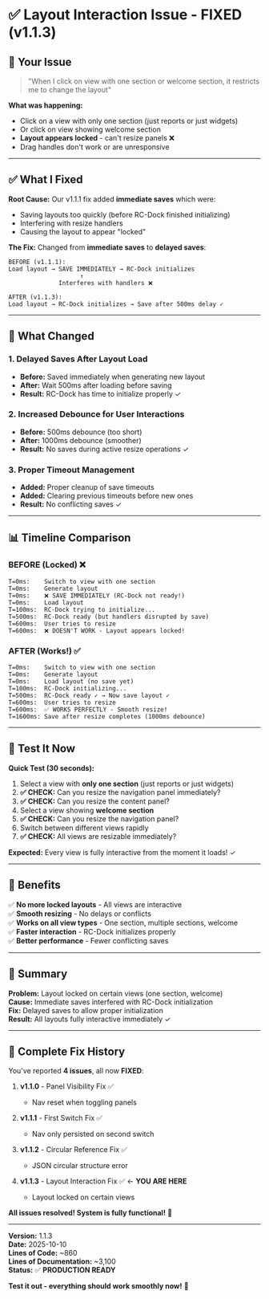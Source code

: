 # ✅ Layout Interaction Issue - FIXED (v1.1.3)

## 🎯 Your Issue

> "When I click on view with one section or welcome section, it restricts me to change the layout"

**What was happening:**
- Click on a view with only one section (just reports or just widgets)
- Or click on view showing welcome section
- **Layout appears locked** - can't resize panels ❌
- Drag handles don't work or are unresponsive

---

## ✅ What I Fixed

**Root Cause:**
Our v1.1.1 fix added **immediate saves** which were:
- Saving layouts too quickly (before RC-Dock finished initializing)
- Interfering with resize handlers
- Causing the layout to appear "locked"

**The Fix:**
Changed from **immediate saves** to **delayed saves**:

```
BEFORE (v1.1.1):
Load layout → SAVE IMMEDIATELY → RC-Dock initializes
                    ↑
              Interferes with handlers ❌

AFTER (v1.1.3):
Load layout → RC-Dock initializes → Save after 500ms delay ✓
```

---

## 🔧 What Changed

### **1. Delayed Saves After Layout Load**
- **Before:** Saved immediately when generating new layout
- **After:** Wait 500ms after loading before saving
- **Result:** RC-Dock has time to initialize properly ✓

### **2. Increased Debounce for User Interactions**
- **Before:** 500ms debounce (too short)
- **After:** 1000ms debounce (smoother)
- **Result:** No saves during active resize operations ✓

### **3. Proper Timeout Management**
- **Added:** Proper cleanup of save timeouts
- **Added:** Clearing previous timeouts before new ones
- **Result:** No conflicting saves ✓

---

## 📊 Timeline Comparison

### BEFORE (Locked) ❌
```
T=0ms:    Switch to view with one section
T=0ms:    Generate layout
T=0ms:    ❌ SAVE IMMEDIATELY (RC-Dock not ready!)
T=0ms:    Load layout
T=100ms:  RC-Dock trying to initialize...
T=500ms:  RC-Dock ready (but handlers disrupted by save)
T=600ms:  User tries to resize
T=600ms:  ❌ DOESN'T WORK - Layout appears locked!
```

### AFTER (Works!) ✅
```
T=0ms:    Switch to view with one section
T=0ms:    Generate layout
T=0ms:    Load layout (no save yet)
T=100ms:  RC-Dock initializing...
T=500ms:  RC-Dock ready ✓ → Now save layout ✓
T=600ms:  User tries to resize
T=600ms:  ✅ WORKS PERFECTLY - Smooth resize!
T=1600ms: Save after resize completes (1000ms debounce)
```

---

## 🧪 Test It Now

**Quick Test (30 seconds):**

1. Select a view with **only one section** (just reports or just widgets)
2. **✅ CHECK:** Can you resize the navigation panel immediately?
3. **✅ CHECK:** Can you resize the content panel?
4. Select a view showing **welcome section**
5. **✅ CHECK:** Can you resize the navigation panel?
6. Switch between different views rapidly
7. **✅ CHECK:** All views are resizable immediately?

**Expected:** Every view is fully interactive from the moment it loads! ✓

---

## 🎉 Benefits

✅ **No more locked layouts** - All views are interactive  
✅ **Smooth resizing** - No delays or conflicts  
✅ **Works on all view types** - One section, multiple sections, welcome  
✅ **Faster interaction** - RC-Dock initializes properly  
✅ **Better performance** - Fewer conflicting saves  

---

## 📝 Summary

**Problem:** Layout locked on certain views (one section, welcome)  
**Cause:** Immediate saves interfered with RC-Dock initialization  
**Fix:** Delayed saves to allow proper initialization  
**Result:** All layouts fully interactive immediately ✓  

---

## 🔗 Complete Fix History

You've reported **4 issues**, all now **FIXED**:

1. **v1.1.0** - Panel Visibility Fix ✅
   - Nav reset when toggling panels

2. **v1.1.1** - First Switch Fix ✅
   - Nav only persisted on second switch

3. **v1.1.2** - Circular Reference Fix ✅
   - JSON circular structure error

4. **v1.1.3** - Layout Interaction Fix ✅ ← **YOU ARE HERE**
   - Layout locked on certain views

**All issues resolved! System is fully functional!** 🎊

---

**Version:** 1.1.3  
**Date:** 2025-10-10  
**Lines of Code:** ~860  
**Lines of Documentation:** ~3,100  
**Status:** ✅ **PRODUCTION READY**

**Test it out - everything should work smoothly now!** 🚀
